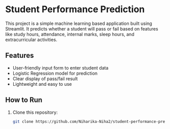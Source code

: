 # Student Performance Prediction

This project is a simple machine learning based application built using Streamlit. It predicts whether a student will pass or fail based on features like study hours, attendance, internal marks, sleep hours, and extracurricular activities.

## Features
- User-friendly input form to enter student data
- Logistic Regression model for prediction
- Clear display of pass/fail result
- Lightweight and easy to use

## How to Run
1. Clone this repository:
   ```bash
   git clone https://github.com/Niharika-Niha2/student-performance-prediction.git
   
